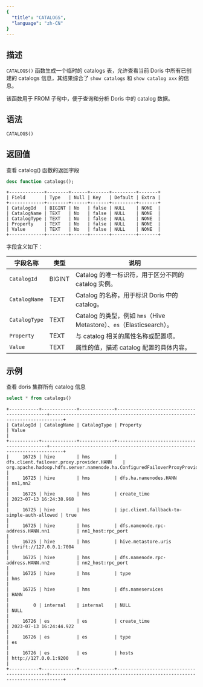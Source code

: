 ```yaml
---
{
  "title": "CATALOGS",
  "language": "zh-CN"
}
---
```


<!--
Licensed to the Apache Software Foundation (ASF) under one
or more contributor license agreements.  See the NOTICE file
distributed with this work for additional information
regarding copyright ownership.  The ASF licenses this file
to you under the Apache License, Version 2.0 (the
"License"); you may not use this file except in compliance
with the License.  You may obtain a copy of the License at

  http://www.apache.org/licenses/LICENSE-2.0

Unless required by applicable law or agreed to in writing,
software distributed under the License is distributed on an
"AS IS" BASIS, WITHOUT WARRANTIES OR CONDITIONS OF ANY
KIND, either express or implied.  See the License for the
specific language governing permissions and limitations
under the License.
-->

## 描述

`CATALOGS()` 函数生成一个临时的 catalogs 表，允许查看当前 Doris 中所有已创建的 catalogs 信息，其结果综合了 `show catalogs` 和 `show catalog xxx` 的信息。

该函数用于 FROM 子句中，便于查询和分析 Doris 中的 catalog 数据。

## 语法
```sql
CATALOGS()
```

## 返回值
查看 catalog() 函数的返回字段
```sql
desc function catalogs();
```
```text
+-------------+--------+------+-------+---------+-------+
| Field       | Type   | Null | Key   | Default | Extra |
+-------------+--------+------+-------+---------+-------+
| CatalogId   | BIGINT | No   | false | NULL    | NONE  |
| CatalogName | TEXT   | No   | false | NULL    | NONE  |
| CatalogType | TEXT   | No   | false | NULL    | NONE  |
| Property    | TEXT   | No   | false | NULL    | NONE  |
| Value       | TEXT   | No   | false | NULL    | NONE  |
+-------------+--------+------+-------+---------+-------+
```

字段含义如下：

| 字段名称        | 类型       | 说明                                                        | 
|-----------------|----------|-----------------------------------------------------------| 
| `CatalogId`     | BIGINT   | Catalog 的唯一标识符，用于区分不同的 catalog 实例。                        | 
| `CatalogName`   | TEXT     | Catalog 的名称，用于标识 Doris 中的 catalog。                        | 
| `CatalogType`   | TEXT     | Catalog 的类型，例如 `hms`（Hive Metastore）、`es`（Elasticsearch）。 | 
| `Property`      | TEXT     | 与 catalog 相关的属性名称或配置项。                                    | 
| `Value`         | TEXT     | 属性的值，描述 catalog 配置的具体内容。                                  |

## 示例
查看 doris 集群所有 catalog 信息
```sql
select * from catalogs()
```
```text
+-----------+-------------+-------------+--------------------------------------------+---------------------------------------------------------------------------+
| CatalogId | CatalogName | CatalogType | Property                                   | Value                                                                     |
+-----------+-------------+-------------+--------------------------------------------+---------------------------------------------------------------------------+
|     16725 | hive        | hms         | dfs.client.failover.proxy.provider.HANN    | org.apache.hadoop.hdfs.server.namenode.ha.ConfiguredFailoverProxyProvider |
|     16725 | hive        | hms         | dfs.ha.namenodes.HANN                      | nn1,nn2                                                                   |
|     16725 | hive        | hms         | create_time                                | 2023-07-13 16:24:38.968                                                   |
|     16725 | hive        | hms         | ipc.client.fallback-to-simple-auth-allowed | true                                                                      |
|     16725 | hive        | hms         | dfs.namenode.rpc-address.HANN.nn1          | nn1_host:rpc_port                                                         |
|     16725 | hive        | hms         | hive.metastore.uris                        | thrift://127.0.0.1:7004                                                   |
|     16725 | hive        | hms         | dfs.namenode.rpc-address.HANN.nn2          | nn2_host:rpc_port                                                         |
|     16725 | hive        | hms         | type                                       | hms                                                                       |
|     16725 | hive        | hms         | dfs.nameservices                           | HANN                                                                      |
|         0 | internal    | internal    | NULL                                       | NULL                                                                      |
|     16726 | es          | es          | create_time                                | 2023-07-13 16:24:44.922                                                   |
|     16726 | es          | es          | type                                       | es                                                                        |
|     16726 | es          | es          | hosts                                      | http://127.0.0.1:9200                                                     |
+-----------+-------------+-------------+--------------------------------------------+---------------------------------------------------------------------------+
```